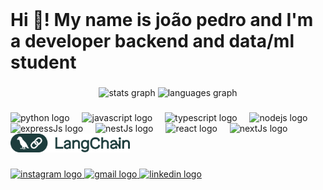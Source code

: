 <br clear="both">

<h1 align="left">Hi 👋! My name is joão pedro and I'm a developer backend and data/ml student</h1>

###

<div align="center">
  <img src="https://github-readme-stats.vercel.app/api?username=jp066&hide_title=false&hide_rank=false&show_icons=true&include_all_commits=true&count_private=true&disable_animations=false&theme=dracula&locale=en&hide_border=false" height="150" alt="stats graph"  />
  <img src="https://github-readme-stats.vercel.app/api/top-langs?username=jp066&locale=en&hide_title=false&layout=compact&card_width=320&langs_count=5&theme=dracula&hide_border=false" height="150" alt="languages graph"  />
</div>

###

<div align="left">
  <img src="https://cdn.jsdelivr.net/gh/devicons/devicon/icons/python/python-original.svg" height="30" alt="python logo"  />
  <img width="12" />
  <img src="https://static.cdnlogo.com/logos/j/44/javascript.svg" height="30" alt="javascript logo"  />
  <img width="12" />
  <img src="https://static.cdnlogo.com/logos/t/96/typescript.svg" height="30" alt="typescript logo">
  <img width="12" />
  <img src="https://static.cdnlogo.com/logos/n/56/nodejs-icon_800.png" height="30" alt="nodejs logo"  />
  <img width="12" />
  <img src="https://img.icons8.com/?size=100&id=WNoJgbzDr3i2&format=png&color=000000" height="30" alt="expressJs logo"  />
  <img width="12" />
  <img src="https://img.icons8.com/?size=100&id=9ESZMOeUioJS&format=png&color=000000" height="30" alt="nestJs logo"  />
  <img width="12" />
  <img src="https://img.icons8.com/?size=100&id=bzf0DqjXFHIW&format=png&color=000000" height="30" alt="react logo"  />
  <img width="12" />
  <img src="https://img.icons8.com/?size=100&id=MWiBjkuHeMVq&format=png&color=000000" height="30" alt="nextJs logo"  />
  <img width="12" />
  <img src="https://github.com/langchain-ai/langchain/blob/master/docs/static/img/logo-dark.svg" height="30" alt="langchain logo"  />
</div>

###

<div align="left">
  <a href="https://www.instagram.com/jpedrooliveir4/" target="_blank">
    <img src="https://img.shields.io/static/v1?message=Instagram&logo=instagram&label=&color=E4405F&logoColor=white&labelColor=&style=for-the-badge" height="35" alt="instagram logo"  />
  </a>
  <a href="jpedro030506@gmail.com" target="_blank">
    <img src="https://img.shields.io/static/v1?message=Gmail&logo=gmail&label=&color=D14836&logoColor=white&labelColor=&style=for-the-badge" height="35" alt="gmail logo"  />
  </a>
  <a href="https://www.linkedin.com/in/joao-pedro-matos-dev/" target="_blank">
    <img src="https://img.shields.io/static/v1?message=LinkedIn&logo=linkedin&label=&color=0077B5&logoColor=white&labelColor=&style=for-the-badge" height="35" alt="linkedin logo"  />
  </a>
</div>
